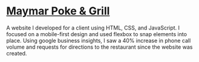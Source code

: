 # [Maymar Poke & Grill](https://www.maymarpoke.com)

A website I developed for a client using HTML, CSS, and JavaScript. I focused on a mobile-first design and used flexbox to snap elements into place. Using google business insights, I saw a 40% increase in phone call volume and requests for directions to the restaurant since the website was created.
